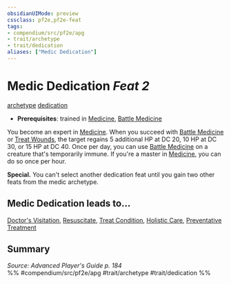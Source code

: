 ```yaml
---
obsidianUIMode: preview
cssclass: pf2e,pf2e-feat
tags:
- compendium/src/pf2e/apg
- trait/archetype
- trait/dedication
aliases: ["Medic Dedication"]
---
```

# Medic Dedication  *Feat 2*  
[archetype](archetype.md "Archetype Feat Trait")  [dedication](dedication.md "Dedication Feat Trait")  

- **Prerequisites**: trained in [Medicine](skills.md#Medicine), [Battle Medicine](battle-medicine.md)

You become an expert in [Medicine](skills.md#Medicine). When you succeed with [Battle Medicine](battle-medicine.md) or [Treat Wounds](treat-wounds.md), the target regains 5 additional HP at DC 20, 10 HP at DC 30, or 15 HP at DC 40. Once per day, you can use [Battle Medicine](battle-medicine.md) on a creature that's temporarily immune. If you're a master in [Medicine](skills.md#Medicine), you can do so once per hour.

**Special.** You can't select another dedication feat until you gain two other feats from the medic archetype.

## Medic Dedication leads to...

[Doctor's Visitation](doctors-visitation-apg.md), [Resuscitate](resuscitate-apg.md), [Treat Condition](treat-condition-apg.md), [Holistic Care](holistic-care-apg.md), [Preventative Treatment](preventative-treatment-lokl.md)

## Summary

*Source: Advanced Player's Guide p. 184*  
%% #compendium/src/pf2e/apg #trait/archetype #trait/dedication %%